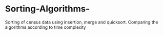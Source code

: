 # Sorting-Algorithms-
Sorting of census data using insertion, merge and quicksort. Comparing the algorithms according to time complexity
